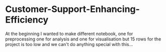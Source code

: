 # Customer-Support-Enhancing-Efficiency


 At the beginning I wanted to make different notebook, one for preprocessing one for analysis and one for visualisation but 15 rows for the project is too low and we can't do anything special with this...
